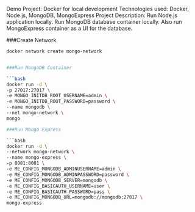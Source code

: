 Demo Project:
Docker for local development
Technologies used:
Docker, Node.js, MongoDB, MongoExpress
Project Description:
Run Node.js application locally.
Run MongoDB database container locally.
Also run MongoExpress container as a UI for the database.

###Create Network
```bash
docker network create mongo-network


###Run MongoDB Container

```bash
docker run -d \
-p 27017:27017 \
-e MONGO_INITDB_ROOT_USERNAME=admin \
-e MONGO_INITDB_ROOT_PASSWORD=password \
--name mongodb \
--net mongo-network \
mongo

###Run Mongo Express

```bash
docker run -d \
--network mongo-network \
--name mongo-express \
-p 8081:8081 \
-e ME_CONFIG_MONGODB_ADMINUSERNAME=admin \
-e ME_CONFIG_MONGODB_ADMINPASSWORD=password \
-e ME_CONFIG_MONGODB_SERVER=mongodb \
-e ME_CONFIG_BASICAUTH_USERNAME=user \
-e ME_CONFIG_BASICAUTH_PASSWORD=pass \
-e ME_CONFIG_MONGODB_URL=mongodb://mongodb:27017 \
mongo-express

